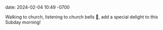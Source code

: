 date: 2024-02-04 10:49 -0700

Walking to church, listening to church bells 🔔, add a special delight to this Subday morning!

